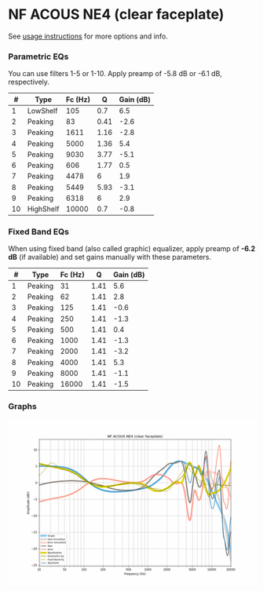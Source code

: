 # NF ACOUS NE4 (clear faceplate)
See [usage instructions](https://github.com/jaakkopasanen/AutoEq#usage) for more options and info.

### Parametric EQs
You can use filters 1-5 or 1-10. Apply preamp of -5.8 dB or -6.1 dB, respectively.

|   # | Type      |   Fc (Hz) |    Q |   Gain (dB) |
|-----|-----------|-----------|------|-------------|
|   1 | LowShelf  |       105 | 0.7  |         6.5 |
|   2 | Peaking   |        83 | 0.41 |        -2.6 |
|   3 | Peaking   |      1611 | 1.16 |        -2.8 |
|   4 | Peaking   |      5000 | 1.36 |         5.4 |
|   5 | Peaking   |      9030 | 3.77 |        -5.1 |
|   6 | Peaking   |       606 | 1.77 |         0.5 |
|   7 | Peaking   |      4478 | 6    |         1.9 |
|   8 | Peaking   |      5449 | 5.93 |        -3.1 |
|   9 | Peaking   |      6318 | 6    |         2.9 |
|  10 | HighShelf |     10000 | 0.7  |        -0.8 |

### Fixed Band EQs
When using fixed band (also called graphic) equalizer, apply preamp of **-6.2 dB** (if available) and set gains manually with these parameters.

|   # | Type    |   Fc (Hz) |    Q |   Gain (dB) |
|-----|---------|-----------|------|-------------|
|   1 | Peaking |        31 | 1.41 |         5.6 |
|   2 | Peaking |        62 | 1.41 |         2.8 |
|   3 | Peaking |       125 | 1.41 |        -0.6 |
|   4 | Peaking |       250 | 1.41 |        -1.3 |
|   5 | Peaking |       500 | 1.41 |         0.4 |
|   6 | Peaking |      1000 | 1.41 |        -1.3 |
|   7 | Peaking |      2000 | 1.41 |        -3.2 |
|   8 | Peaking |      4000 | 1.41 |         5.3 |
|   9 | Peaking |      8000 | 1.41 |        -1.1 |
|  10 | Peaking |     16000 | 1.41 |        -1.5 |

### Graphs
![](./NF%20ACOUS%20NE4%20(clear%20faceplate).png)

